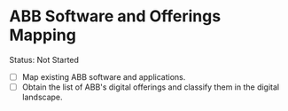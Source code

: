 # ABB Software and Offerings Mapping

Status: Not Started

- [ ]  Map existing ABB software and applications.
- [ ]  Obtain the list of ABB's digital offerings and classify them in the digital landscape.
